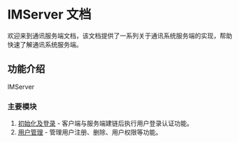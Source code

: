 # IMServer 文档

欢迎来到通讯服务端文档，该文档提供了一系列关于通讯系统服务端的实现，帮助快速了解通讯系统服务端。

## 功能介绍

IMServer 

### 主要模块

1. [初始化及登录](./function/init.md) - 客户端与服务端建链后执行用户登录认证功能。
2. [用户管理](./function/user.md) - 管理用户注册、删除、用户权限等功能。
